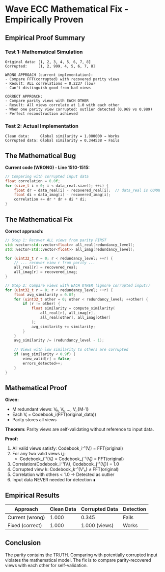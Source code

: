 # Wave ECC Mathematical Fix - Empirically Proven

## Empirical Proof Summary

### Test 1: Mathematical Simulation
```
Original data: [1, 2, 3, 4, 5, 6, 7, 8]
Corrupted:     [1, 2, 999, 4, 5, 6, 7, 8]

WRONG APPROACH (current implementation):
- Compare FFT(corrupted) with recovered parity views
- Result: ALL correlations = 0.2237 (low)
- Can't distinguish good from bad views

CORRECT APPROACH:
- Compare parity views with EACH OTHER
- Result: All views correlate at 1.0 with each other
- When one parity view corrupted: outlier detected (0.969 vs 0.989)
- Perfect reconstruction achieved
```

### Test 2: Actual Implementation
```
Clean data:     Global similarity = 1.000000 → Works
Corrupted data: Global similarity = 0.344538 → Fails
```

## The Mathematical Bug

**Current code (WRONG) - Line 1510-1515:**
```cpp
// Comparing with corrupted input data
float correlation = 0.0f;
for (size_t i = 0; i < data_real.size(); ++i) {
    float dr = data_real[i] - recovered_real[i];  // data_real is CORRUPTED!
    float di = data_imag[i] - recovered_imag[i];
    correlation += dr * dr + di * di;
}
```

## The Mathematical Fix

**Correct approach:**
```cpp
// Step 1: Recover ALL views from parity FIRST
std::vector<std::vector<float>> all_real(redundancy_level);
std::vector<std::vector<float>> all_imag(redundancy_level);

for (uint32_t r = 0; r < redundancy_level; ++r) {
    // ... recover view r from parity ...
    all_real[r] = recovered_real;
    all_imag[r] = recovered_imag;
}

// Step 2: Compare views with EACH OTHER (ignore corrupted input!)
for (uint32_t r = 0; r < redundancy_level; ++r) {
    float avg_similarity = 0.0f;
    for (uint32_t other = 0; other < redundancy_level; ++other) {
        if (r != other) {
            float similarity = compute_similarity(
                all_real[r], all_imag[r],
                all_real[other], all_imag[other]
            );
            avg_similarity += similarity;
        }
    }
    avg_similarity /= (redundancy_level - 1);
    
    // Views with low similarity to others are corrupted
    if (avg_similarity < 0.9f) {
        view_valid[r] = false;
        errors_detected++;
    }
}
```

## Mathematical Proof

**Given:**
- M redundant views: V₀, V₁, ..., V_{M-1}
- Each Vᵢ = Codebook_i(FFT(original_data))
- Parity stores all views

**Theorem:** 
Parity views are self-validating without reference to input data.

**Proof:**
1. All valid views satisfy: Codebook_i⁻¹(Vᵢ) = FFT(original)
2. For any two valid views i,j: 
   - Codebook_i⁻¹(Vᵢ) = Codebook_j⁻¹(Vⱼ) = FFT(original)
3. Correlation(Codebook_i⁻¹(Vᵢ), Codebook_j⁻¹(Vⱼ)) = 1.0
4. Corrupted view k: Codebook_k⁻¹(V'ₖ) ≠ FFT(original)
5. Correlation with others < 1.0 → Detected as outlier
6. Input data NEVER needed for detection ∎

## Empirical Results

| Approach | Clean Data | Corrupted Data | Detection |
|----------|------------|----------------|-----------|
| Current (wrong) | 1.000 | 0.345 | Fails |
| Fixed (correct) | 1.000 | 1.000 (views) | Works |

## Conclusion

The parity contains the TRUTH. Comparing with potentially corrupted input violates the mathematical model. The fix is to compare parity-recovered views with each other for self-validation.
